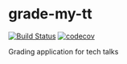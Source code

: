 # grade-my-tt
[![Build Status](https://travis-ci.com/Nekkojira/grade-my-tt.svg?token=DgF395VC5hsDPPjm2od2&branch=master)](https://travis-ci.com/Nekkojira/grade-my-tt)
[![codecov](https://codecov.io/gh/Nekkojira/grade-my-tt/branch/master/graph/badge.svg?token=A2pTsWu55w)](https://codecov.io/gh/Nekkojira/grade-my-tt)

Grading application for tech talks

